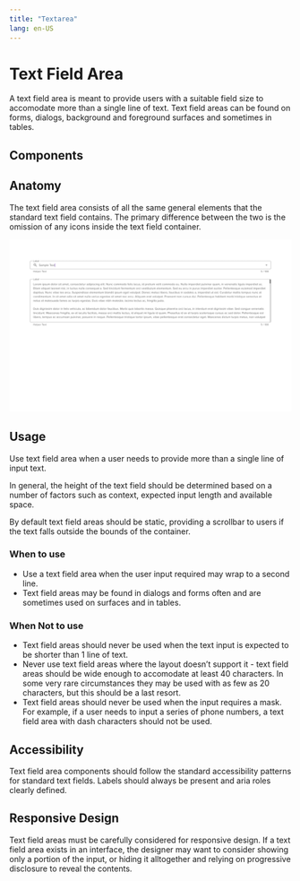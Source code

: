 ```yaml
---
title: "Textarea"
lang: en-US
---
```




# Text Field Area

A text field area is meant to provide users with a suitable field size to accomodate more than a single line of text. Text field areas can be found on forms, dialogs, background and foreground surfaces and sometimes in tables.


## Components

<ComponentCard component="FeatherTextarea" package="textarea" />

## Anatomy

The text field area consists of all the same general elements that the standard text field contains. The primary difference between the two is the omission of any icons inside the text field container.

![MockUp](./Text_Field_Area-web-resources/image/Mockup.png)

## Usage

Use text field area when a user needs to provide more than a single line of input text.

In general, the height of the text field should be determined based on a number of factors such as context, expected input length and available space.

By default text field areas should be static, providing a scrollbar to users if the text falls outside the bounds of the container.

### When to use

-   Use a text field area when the user input required may wrap to a second line.
-   Text field areas may be found in dialogs and forms often and are sometimes used on surfaces and in tables.

### When Not to use

-   Text field areas should never be used when the text input is expected to be shorter than 1 line of text.
-   Never use text field areas where the layout doesn’t support it - text field areas should be wide enough to accomodate at least 40 characters. In some very rare circumstances they may be used with as few as 20 characters, but this should be a last resort.
-   Text field areas should never be used when the input requires a mask. For example, if a user needs to input a series of phone numbers, a text field area with dash characters should not be used.

## Accessibility

Text field area components should follow the standard accessibility patterns for standard text fields. Labels should always be present and aria roles clearly defined.

## Responsive Design

Text field areas must be carefully considered for responsive design. If a text field area exists in an interface, the designer may want to consider showing only a portion of the input, or hiding it alltogether and relying on progressive disclosure to reveal the contents.
